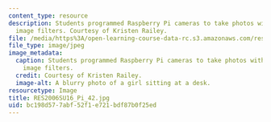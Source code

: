 ```yaml
---
content_type: resource
description: Students programmed Raspberry Pi cameras to take photos with different
  image filters. Courtesy of Kristen Railey.
file: /media/https%3A/open-learning-course-data-rc.s3.amazonaws.com/res-2-006-girls-who-build-cameras-summer-2016/bc198d577abf52f1e721bdf87b0f25ed_RES2006SU16_Pi_42.jpg
file_type: image/jpeg
image_metadata:
  caption: Students programmed Raspberry Pi cameras to take photos with different
    image filters.
  credit: Courtesy of Kristen Railey.
  image-alt: A blurry photo of a girl sitting at a desk.
resourcetype: Image
title: RES2006SU16_Pi_42.jpg
uid: bc198d57-7abf-52f1-e721-bdf87b0f25ed
---
```

